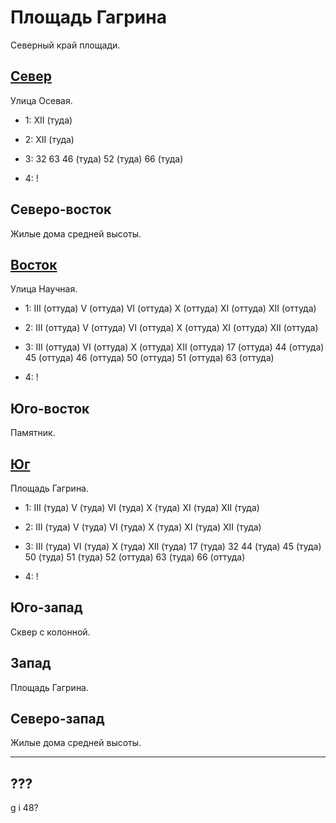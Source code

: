 # Площадь Гагрина

Северный край площади.

## [Север](./500085.md)

Улица Осевая.

* 1:    XII (туда)
* 2:    XII (туда)

* 3:    32  63  46 (туда)   52 (туда)   66 (туда)
* 4:    !

## Северо-восток

Жилые дома средней высоты.

## [Восток](./520090.md)

Улица Научная.

* 1:    III (оттуда)    V (оттуда)      VI (оттуда)     X (оттуда)      XI (оттуда)
        XII (оттуда)
* 2:    III (оттуда)    V (оттуда)      VI (оттуда)     X (оттуда)      XI (оттуда)
        XII (оттуда)

* 3:    III (оттуда)    VI (оттуда) X (оттуда)  XII (оттуда)
        17 (оттуда) 44 (оттуда) 45 (оттуда) 46 (оттуда) 50 (оттуда) 51 (оттуда) 63 (оттуда)
* 4:    !

## Юго-восток

Памятник.

## [Юг](./500100.md)

Площадь Гагрина.

* 1:    III (туда)      V (туда)        VI (туда)       X (туда)        XI (туда)
        XII (туда)
* 2:    III (туда)      V (туда)        VI (туда)       X (туда)        XI (туда)
        XII (туда)

* 3:    III (туда)  VI (туда)   X (туда)    XII (туда)
        17 (туда)   32  44 (туда)   45 (туда)   50 (туда)   51 (туда)   52 (оттуда) 63 (туда)   66 (оттуда)
* 4:    !

## Юго-запад

Сквер с колонной.

## Запад

Площадь Гагрина.

## Северо-запад

Жилые дома средней высоты.

----

## ???

g   i
48?
